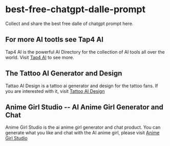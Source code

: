 # best-free-chatgpt-dalle-prompt
Collect and share the best free dalle of chatgpt prompt here.

## For more AI tootls see Tap4 AI

Tap4 AI is the powerful AI Directory for the collection of AI tools all over the world. Visit [Tap4 AI](https://tap4.ai) to see more.

## The Tattoo AI Generator and Design
Tattao AI Design is a tattoo ai generator and design for the tattoo fans. If you are interested with it, visit [Tattoo AI Design](https://tattooai.design)

## Anime Girl Studio -- AI Anime Girl Generator and Chat
Anime Girl Studio is the ai anime girl generator and chat product. You can generate what you like and chat with the AI anime girl, please visit [Anime Girl Studio](https://animegirl.studio)

